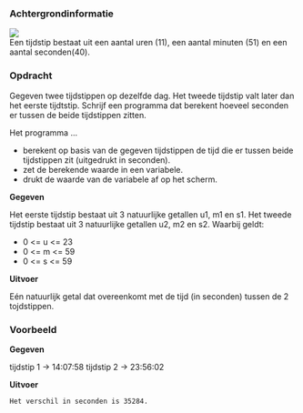 ### Achtergrondinformatie

<div class="dodona-centered-group">
     <img src="media/digitale_klok.png" />
</div>
Een tijdstip bestaat uit een aantal uren (11), een aantal minuten (51) en een aantal seconden(40).

### Opdracht

Gegeven twee tijdstippen op dezelfde dag.
Het tweede tijdstip valt later dan het eerste tijdtstip.
Schrijf een programma dat berekent hoeveel seconden er tussen de beide tijdstippen zitten.

Het programma ...
- berekent op basis van de gegeven tijdstippen de tijd die er tussen beide tijdstippen zit (uitgedrukt in seconden).
- zet de berekende waarde in een variabele.
- drukt de waarde van de variabele af op het scherm.

**Gegeven**

Het eerste tijdstip bestaat uit 3 natuurlijke getallen u1, m1 en s1.
Het tweede tijdstip bestaat uit 3 natuurlijke getallen u2, m2 en s2.
Waarbij geldt:
- 0 <= u <= 23
- 0 <= m <= 59
- 0 <= s <= 59

**Uitvoer**

Eén natuurlijk getal dat overeenkomt met de tijd (in seconden) tussen de 2 tojdstippen.
     
### Voorbeeld

**Gegeven**

tijdstip 1 -> 14:07:58
tijdstip 2 -> 23:56:02

**Uitvoer**

    Het verschil in seconden is 35284.
